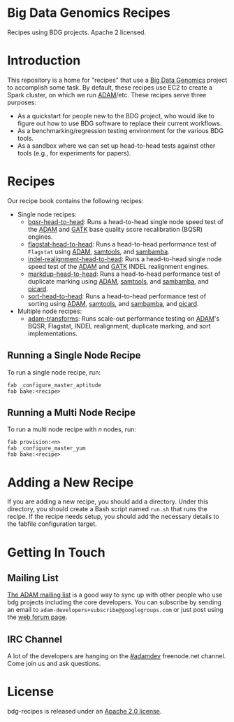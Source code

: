 Big Data Genomics Recipes
===========

Recipes using BDG projects. Apache 2 licensed.

# Introduction

This repository is a home for "recipes" that use a [Big Data Genomics](http://bdgenomics.org)
project to accomplish some task. By default, these recipes use EC2 to create a Spark cluster,
on which we run [ADAM](https://www.github.com/bigdatagenomics/adam)/etc. These recipes serve three purposes:

* As a quickstart for people new to the BDG project, who would like to figure out how to use
BDG software to replace their current workflows.
* As a benchmarking/regression testing environment for the various BDG tools.
* As a sandbox where we can set up head-to-head tests against other tools (e.g., for experiments
for papers).

# Recipes

Our recipe book contains the following recipes:

* Single node recipes:
  * [bqsr-head-to-head](bqsr-head-to-head/README.md): Runs a head-to-head single node speed test of the
[ADAM](https://www.github.com/bigdatagenomics/adam) and [GATK](https://www.github.com/broadgsa/gatk-protected)
base quality score recalibration (BQSR) engines.
  * [flagstat-head-to-head](flagstat-head-to-head/README.md): Runs a head-to-head performance test of `Flagstat`
using [ADAM](https://www.github.com/bigdatagenomics/adam), [samtools](https://www.github.com/samtools/samtools),
and [sambamba](https://www.github.com/lomereiter/sambamba).
  * [indel-realignment-head-to-head](indel-realignment-head-to-head/README.md): Runs a head-to-head single node speed test of the
[ADAM](https://www.github.com/bigdatagenomics/adam) and [GATK](https://www.github.com/broadgsa/gatk-protected)
INDEL realignment engines.
  * [markdup-head-to-head](markdup-head-to-head/README.md): Runs a head-to-head performance test of duplicate marking
using [ADAM](https://www.github.com/bigdatagenomics/adam), [samtools](https://www.github.com/samtools/samtools),
and [sambamba](https://www.github.com/lomereiter/sambamba), and [picard](https://www.github.com/broadinstitute/picard).
  * [sort-head-to-head](sort-head-to-head/README.md): Runs a head-to-head performance test of sorting
using [ADAM](https://www.github.com/bigdatagenomics/adam), [samtools](https://www.github.com/samtools/samtools),
and [sambamba](https://www.github.com/lomereiter/sambamba), and [picard](https://www.github.com/broadinstitute/picard).
* Multiple node recipes:
  * [adam-transforms](adam-transforms/README.md): Runs scale-out performance testing on [ADAM](https://www.github.com/bigdatagenomics/adam)'s
BQSR, Flagstat, INDEL realignment, duplicate marking, and sort implementations.

## Running a Single Node Recipe

To run a single node recipe, run:

```
fab _configure_master_aptitude
fab bake:<recipe>
```

## Running a Multi Node Recipe

To run a multi node recipe with _n_ nodes, run:

```
fab provision:<n>
fab _configure_master_yum
fab bake:<recipe>
```

# Adding a New Recipe

If you are adding a new recipe, you should add a directory. Under this directory, you should create a Bash
script named `run.sh` that runs the recipe. If the recipe needs setup, you should add the necessary details to
the fabfile configuration target.

# Getting In Touch

## Mailing List

[The ADAM mailing list](https://groups.google.com/forum/#!forum/adam-developers) is a good
way to sync up with other people who use bdg projects including the core developers. You can
subscribe by sending an email to `adam-developers+subscribe@googlegroups.com` or just post using
the [web forum page](https://groups.google.com/forum/#!forum/adam-developers).

## IRC Channel

A lot of the developers are hanging on the [#adamdev](http://webchat.freenode.net/?channels=adamdev)
freenode.net channel. Come join us and ask questions.

# License

bdg-recipes is released under an [Apache 2.0 license](LICENSE).